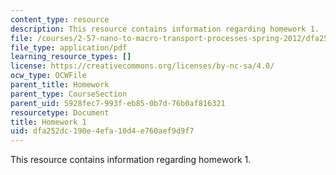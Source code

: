 ```yaml
---
content_type: resource
description: This resource contains information regarding homework 1.
file: /courses/2-57-nano-to-macro-transport-processes-spring-2012/dfa252dc190e4efa10d4e760aef9d9f7_MIT2_57S12_hw_1.pdf
file_type: application/pdf
learning_resource_types: []
license: https://creativecommons.org/licenses/by-nc-sa/4.0/
ocw_type: OCWFile
parent_title: Homework
parent_type: CourseSection
parent_uid: 5928fec7-993f-eb85-0b7d-76b0af816321
resourcetype: Document
title: Homework 1
uid: dfa252dc-190e-4efa-10d4-e760aef9d9f7
---
```

This resource contains information regarding homework 1.
